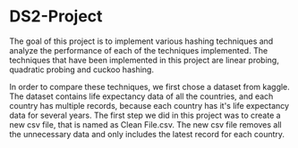 # DS2-Project
The goal of this project is to implement various hashing techniques and analyze the performance of each of the techniques implemented. The techniques that have been implemented in this project are linear probing, quadratic probing and cuckoo hashing.   
   
 In order to compare these techniques, we first chose a dataset from kaggle. The dataset contains life expectancy data of all the countries, and each country has multiple records, because each country has it's life expectancy data for several years. The first step we did in this project was to create a new csv file, that is named as Clean File.csv. The new csv file removes all the unnecessary data and only includes the latest record for each country. 
